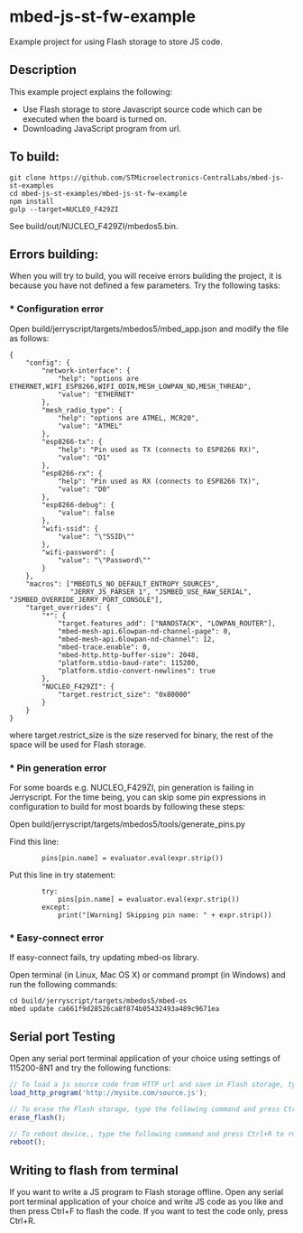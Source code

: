 # mbed-js-st-fw-example
Example project for using Flash storage to store JS code.

## Description
This example project explains the following:
* Use Flash storage to store Javascript source code which can be executed when the board is turned on.
* Downloading JavaScript program from url.

## To build:

```
git clone https://github.com/STMicroelectronics-CentralLabs/mbed-js-st-examples
cd mbed-js-st-examples/mbed-js-st-fw-example
npm install
gulp --target=NUCLEO_F429ZI
```
See build/out/NUCLEO_F429ZI/mbedos5.bin.

## Errors building:
When you will try to build, you will receive errors building the project, it is because you have not defined a few parameters. Try the following tasks:
### * Configuration error

Open build/jerryscript/targets/mbedos5/mbed_app.json and modify the file as follows:

```
{
    "config": {
        "network-interface": {
            "help": "options are ETHERNET,WIFI_ESP8266,WIFI_ODIN,MESH_LOWPAN_ND,MESH_THREAD",
            "value": "ETHERNET"
        },
        "mesh_radio_type": {
        	"help": "options are ATMEL, MCR20",
        	"value": "ATMEL"
        },
        "esp8266-tx": {
            "help": "Pin used as TX (connects to ESP8266 RX)",
            "value": "D1"
        },
        "esp8266-rx": {
            "help": "Pin used as RX (connects to ESP8266 TX)",
            "value": "D0"
        },
        "esp8266-debug": {
            "value": false
        },
        "wifi-ssid": {
            "value": "\"SSID\""
        },
        "wifi-password": {
            "value": "\"Password\""
        }
    },
    "macros": ["MBEDTLS_NO_DEFAULT_ENTROPY_SOURCES",
               "JERRY_JS_PARSER 1", "JSMBED_USE_RAW_SERIAL", "JSMBED_OVERRIDE_JERRY_PORT_CONSOLE"],
    "target_overrides": {
        "*": {
            "target.features_add": ["NANOSTACK", "LOWPAN_ROUTER"],
            "mbed-mesh-api.6lowpan-nd-channel-page": 0,
            "mbed-mesh-api.6lowpan-nd-channel": 12,
            "mbed-trace.enable": 0,
            "mbed-http.http-buffer-size": 2048,
            "platform.stdio-baud-rate": 115200,
            "platform.stdio-convert-newlines": true
        },
        "NUCLEO_F429ZI": {
            "target.restrict_size": "0x80000"
        }
    }
}

```
where target.restrict_size is the size reserved for binary, the rest of the space will be used for Flash storage.

### * Pin generation error
For some boards e.g. NUCLEO_F429ZI, pin generation is failing in Jerryscript. For the time being, you can skip some pin expressions in configuration to build for most boards by following these steps:

Open build/jerryscript/targets/mbedos5/tools/generate_pins.py

Find this line:
```
        pins[pin.name] = evaluator.eval(expr.strip())
```
Put this line in try statement:
```
        try:
            pins[pin.name] = evaluator.eval(expr.strip())
        except:
            print("[Warning] Skipping pin name: " + expr.strip())
```

### * Easy-connect error
If easy-connect fails, try updating mbed-os library.

Open terminal (in Linux, Mac OS X) or command prompt (in Windows) and run the following commands:
```
cd build/jerryscript/targets/mbedos5/mbed-os
mbed update ca661f9d28526ca8f874b05432493a489c9671ea
```
## Serial port Testing
Open any serial port terminal application of your choice using settings of 115200-8N1 and try the following functions:
```js
// To load a js source code from HTTP url and save in Flash storage, type the following command and press Ctrl+R to run.
load_http_program('http://mysite.com/source.js');

// To erase the Flash storage, type the following command and press Ctrl+R to run.
erase_flash();

// To reboot device,, type the following command and press Ctrl+R to run.
reboot();
```
## Writing to flash from terminal
If you want to write a JS program to Flash storage offline. Open any serial port terminal application of your choice and write JS code as you like and then press Ctrl+F to flash the code. If you want to test the code only, press Ctrl+R.
